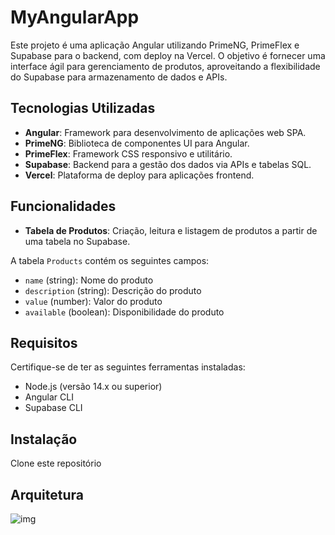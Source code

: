 # MyAngularApp

Este projeto é uma aplicação Angular utilizando PrimeNG, PrimeFlex e Supabase para o backend, com deploy na Vercel. O objetivo é fornecer uma interface ágil para gerenciamento de produtos, aproveitando a flexibilidade do Supabase para armazenamento de dados e APIs.

## Tecnologias Utilizadas

- **Angular**: Framework para desenvolvimento de aplicações web SPA.
- **PrimeNG**: Biblioteca de componentes UI para Angular.
- **PrimeFlex**: Framework CSS responsivo e utilitário.
- **Supabase**: Backend para a gestão dos dados via APIs e tabelas SQL.
- **Vercel**: Plataforma de deploy para aplicações frontend.

## Funcionalidades

- **Tabela de Produtos**: Criação, leitura e listagem de produtos a partir de uma tabela no Supabase.

A tabela `Products` contém os seguintes campos:

- `name` (string): Nome do produto
- `description` (string): Descrição do produto
- `value` (number): Valor do produto
- `available` (boolean): Disponibilidade do produto

## Requisitos

Certifique-se de ter as seguintes ferramentas instaladas:

- Node.js (versão 14.x ou superior)
- Angular CLI
- Supabase CLI

## Instalação

Clone este repositório

## Arquitetura

![img](https://media.discordapp.net/attachments/1020424507875401739/1290765591019520212/image.png?ex=66fda6a2&is=66fc5522&hm=ba4999121f39f4942f08418174f723ecf99a6a63e8d8b8bc9911966e1744aabc&=&format=webp&quality=lossless&width=1440&height=668)
